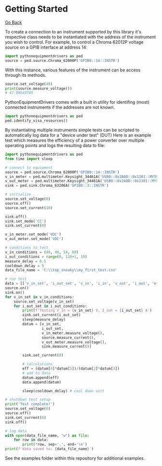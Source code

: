 # Getting Started
[Go Back](README.md)


To create a connection to an instrument supported by this library it's respective class needs to be instantiated with the address of the instrument you wish to control.
For example, to control a Chroma 62012P voltage source on a GPIB interface at address 14:
```python
import pythonequipmentdrivers as ped
source = ped.source.Chroma_62000P('GPIB0::14::INSTR')
```
With this instance, various features of the instrument can be access through its methods.
```python
source.set_voltage(48)
print(source.measure_voltage())
# 47.98645785
```
PythonEquipmentDrivers comes with a built in utility for identifing (most) connected instruments if the addresses are not known.
```python
import pythonequipmentdrivers as ped
ped.identify_visa_resources()
```
By instantiating multiple instruments simple tests can be scripted to automatically log data for a "device under test" (DUT)
Here is an example test which measures the efficiency of a power converter over multiple operating points and logs the resulting data to file:
```python
import pythonequipmentdrivers as ped
from time import sleep

# connect to equipment
source = ped.source.Chroma_62000P('GPIB0::14::INSTR')
v_in_meter = ped.multimeter.Keysight_34461A('USB0::0x2A8D::0x1301::MY59026778::INSTR')
v_out_meter = ped.multimeter.Keysight_34461A('USB0::0x2A8D::0x1301::MY59026586::INSTR')
sink = ped.sink.Chroma_63206A('GPIB0::3::INSTR')

# initialize
source.set_voltage(0)
source.off()
source.set_current(10)

sink.off()
sink.set_mode('CC')
sink.set_current(0)

v_in_meter.set_mode('VDC')
v_out_meter.set_mode('VDC')

# conditions to test
v_in_conditions = (40, 48, 54, 60)
i_out_conditions = range(0, 120+1, 10)
measure_delay = 0.5
cooldown_delay = 5
data_file_name = 'C:\\top_sneaky\\my_first_test.csv'

# run test
data = [['v_in_set', 'i_out_set', 'v_in', 'i_in', 'v_out', 'i_out', 'efficiency']]
source.on()
sink.on()
for v_in_set in v_in_conditions:
    source.set_voltage(v_in_set)
    for i_out_set in i_out_conditions:
        print(f'Testing V_in = {v_in_set} V, I_out = {i_out_set} A')
        sink.set_current(i_out_set)
        sleep(measure_delay)
        datum = [v_in_set,
                 i_out_set,
                 v_in_meter.measure_voltage(),
                 source.measure_current(),
                 v_out_meter.measure_voltage(),
                 sink.measure_current()]

        sink.set_current(0)

        # calculations
        eff = (datum[4]*datum[5])/(datum[2]*datum[3])
        # add to data
        datum.append(eff)
        data.append(datum)

        sleep(cooldown_delay) # cool down unit

# shutdown test setup
print('Test complete!')
source.set_voltage(0)
source.off()
sink.set_current(0)
sink.off()

# log data
with open(data_file_name, "w") as file:
    for row in data:
        print(*row, sep=',', end='\n')
print(f'data saved to: {data_file_name}')
```

See the examples folder within this repository for additional examples.